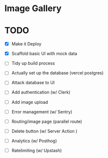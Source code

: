 # Image Gallery

# TODO
- [x] Make it Deploy
- [x] Scaffold basic UI with mock data
- [ ] Tidy up build process
- [ ] Actually set up the database (vercel postgres)
- [ ] Attack database to UI
- [ ] Add authentication (w/ Clerk)
- [ ] Add image upload
- [ ] Error management (w/ Sentry)
- [ ] Routing/image page (parallel route)
- [ ] Delete button (w/ Server Action )
- [ ] Analytics (w/ Posthog)
- [ ] Ratelimiting (w/ Upstash)

